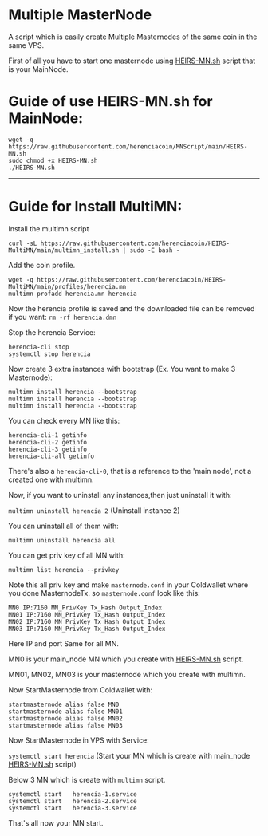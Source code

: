# Multiple MasterNode

A script which is easily create Multiple Masternodes of the same coin in the same VPS.

First of all you have to start one masternode using <a href="https://github.com/herenciacoin/MNScript/blob/main/HEIRS-MN.sh">HEIRS-MN.sh</a> script that is your MainNode.

# Guide of use HEIRS-MN.sh for MainNode:

```
wget -q https://raw.githubusercontent.com/herenciacoin/MNScript/main/HEIRS-MN.sh
sudo chmod +x HEIRS-MN.sh
./HEIRS-MN.sh
```
***

# Guide for Install MultiMN:

Install the multimn script 

`curl -sL https://raw.githubusercontent.com/herenciacoin/HEIRS-MultiMN/main/multimn_install.sh | sudo -E bash -`

Add the coin profile.
```
wget -q https://raw.githubusercontent.com/herenciacoin/HEIRS-MultiMN/main/profiles/herencia.mn
multimn profadd herencia.mn herencia
```
Now the herencia profile is saved and the downloaded file can be removed if you want: `rm -rf herencia.dmn`

Stop the herencia Service:
```
herencia-cli stop
systemctl stop herencia
```
Now create 3 extra instances with bootstrap (Ex. You want to make 3 Masternode):
```
multimn install herencia --bootstrap
multimn install herencia --bootstrap
multimn install herencia --bootstrap
```
You can check every MN like this:
```
herencia-cli-1 getinfo
herencia-cli-2 getinfo
herencia-cli-3 getinfo
herencia-cli-all getinfo
```
There's also a `herencia-cli-0`, that is a reference to the 'main node', not a created one with multimn.

Now, if you want to uninstall any instances,then just uninstall it with:

`multimn uninstall herencia 2` (Uninstall instance 2)

You can uninstall all of them with:

`multimn uninstall herencia all`


You can get priv key of all MN with:

`multimn list herencia --privkey`


Note this all priv key and make `masternode.conf` in your Coldwallet where you done MasternodeTx.
so `masternode.conf` look like this:
```
MN0 IP:7160 MN_PrivKey Tx_Hash Output_Index
MN01 IP:7160 MN_PrivKey Tx_Hash Output_Index
MN02 IP:7160 MN_PrivKey Tx_Hash Output_Index
MN03 IP:7160 MN_PrivKey Tx_Hash Output_Index
```

Here IP and port Same for all MN.

MN0 is your main_node MN which you create with <a href="https://github.com/herenciacoin/MNScript/blob/main/HEIRS-MN.sh">HEIRS-MN.sh</a> script.

MN01, MN02, MN03 is your masternode which you create with multimn.


Now StartMasternode from Coldwallet with:
```
startmasternode alias false MN0
startmasternode alias false MN01
startmasternode alias false MN02
startmasternode alias false MN03
```

Now StartMasternode in VPS with Service:

`systemctl start herencia` (Start your MN which is create with main_node <a href="https://github.com/herenciacoin/MNScript/blob/main/HEIRS-MN.sh">HEIRS-MN.sh</a> script)

Below 3 MN which is create with `multimn` script.
```
systemctl start   herencia-1.service
systemctl start   herencia-2.service
systemctl start   herencia-3.service
```

That's all now your MN start.